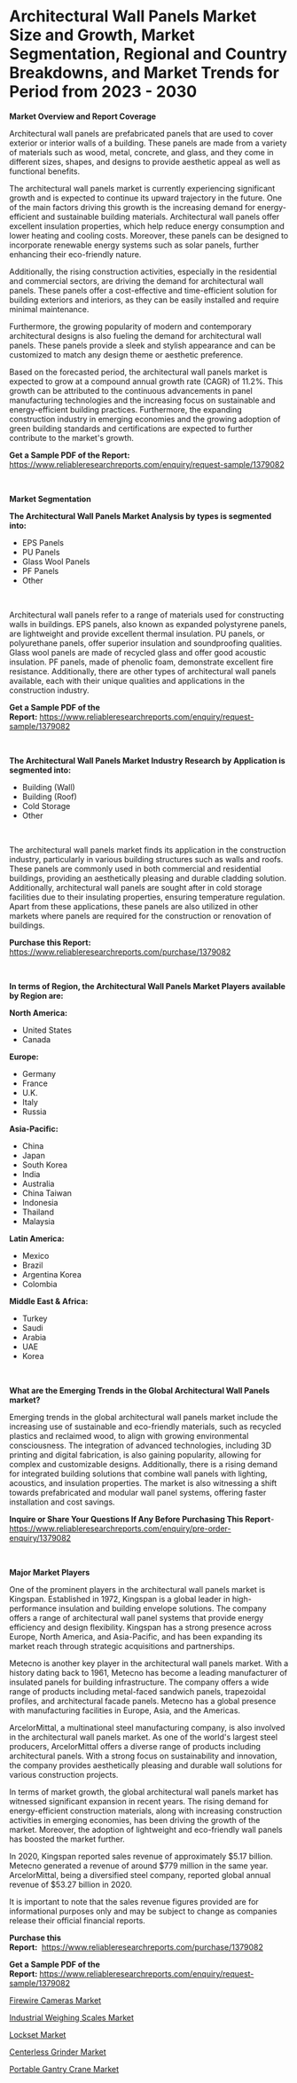 <p><h1>Architectural Wall Panels Market Size and Growth, Market Segmentation, Regional and Country Breakdowns, and Market Trends for Period from 2023 -  2030</h1></p><p><strong>Market Overview and Report Coverage</strong></p>
<p><p>Architectural wall panels are prefabricated panels that are used to cover exterior or interior walls of a building. These panels are made from a variety of materials such as wood, metal, concrete, and glass, and they come in different sizes, shapes, and designs to provide aesthetic appeal as well as functional benefits.</p><p>The architectural wall panels market is currently experiencing significant growth and is expected to continue its upward trajectory in the future. One of the main factors driving this growth is the increasing demand for energy-efficient and sustainable building materials. Architectural wall panels offer excellent insulation properties, which help reduce energy consumption and lower heating and cooling costs. Moreover, these panels can be designed to incorporate renewable energy systems such as solar panels, further enhancing their eco-friendly nature.</p><p>Additionally, the rising construction activities, especially in the residential and commercial sectors, are driving the demand for architectural wall panels. These panels offer a cost-effective and time-efficient solution for building exteriors and interiors, as they can be easily installed and require minimal maintenance.</p><p>Furthermore, the growing popularity of modern and contemporary architectural designs is also fueling the demand for architectural wall panels. These panels provide a sleek and stylish appearance and can be customized to match any design theme or aesthetic preference.</p><p>Based on the forecasted period, the architectural wall panels market is expected to grow at a compound annual growth rate (CAGR) of 11.2%. This growth can be attributed to the continuous advancements in panel manufacturing technologies and the increasing focus on sustainable and energy-efficient building practices. Furthermore, the expanding construction industry in emerging economies and the growing adoption of green building standards and certifications are expected to further contribute to the market's growth.</p></p>
<p><strong>Get a Sample PDF of the Report:</strong> <a href="https://www.reliableresearchreports.com/enquiry/request-sample/1379082">https://www.reliableresearchreports.com/enquiry/request-sample/1379082</a></p>
<p>&nbsp;</p>
<p><strong>Market Segmentation</strong></p>
<p><strong>The Architectural Wall Panels Market Analysis by types is segmented into:</strong></p>
<p><ul><li>EPS Panels</li><li>PU Panels</li><li>Glass Wool Panels</li><li>PF Panels</li><li>Other</li></ul></p>
<p>&nbsp;</p>
<p><p>Architectural wall panels refer to a range of materials used for constructing walls in buildings. EPS panels, also known as expanded polystyrene panels, are lightweight and provide excellent thermal insulation. PU panels, or polyurethane panels, offer superior insulation and soundproofing qualities. Glass wool panels are made of recycled glass and offer good acoustic insulation. PF panels, made of phenolic foam, demonstrate excellent fire resistance. Additionally, there are other types of architectural wall panels available, each with their unique qualities and applications in the construction industry.</p></p>
<p><strong>Get a Sample PDF of the Report:</strong>&nbsp;<a href="https://www.reliableresearchreports.com/enquiry/request-sample/1379082">https://www.reliableresearchreports.com/enquiry/request-sample/1379082</a></p>
<p>&nbsp;</p>
<p><strong>The Architectural Wall Panels Market Industry Research by Application is segmented into:</strong></p>
<p><ul><li>Building (Wall)</li><li>Building (Roof)</li><li>Cold Storage</li><li>Other</li></ul></p>
<p>&nbsp;</p>
<p><p>The architectural wall panels market finds its application in the construction industry, particularly in various building structures such as walls and roofs. These panels are commonly used in both commercial and residential buildings, providing an aesthetically pleasing and durable cladding solution. Additionally, architectural wall panels are sought after in cold storage facilities due to their insulating properties, ensuring temperature regulation. Apart from these applications, these panels are also utilized in other markets where panels are required for the construction or renovation of buildings.</p></p>
<p><strong>Purchase this Report:</strong>&nbsp; <a href="https://www.reliableresearchreports.com/purchase/1379082">https://www.reliableresearchreports.com/purchase/1379082</a></p>
<p>&nbsp;</p>
<p><strong>In terms of Region, the Architectural Wall Panels Market Players available by Region are:</strong></p>
<p>
    <p> <strong> North America: </strong>
        <ul>
            <li>United States</li>
            <li>Canada</li>
        </ul>
        </p> 
    <p> <strong> Europe: </strong>
        <ul>
            <li>Germany</li>
            <li>France</li>
            <li>U.K.</li>
            <li>Italy</li>
            <li>Russia</li>
        </ul>
        </p> 
    <p> <strong> Asia-Pacific: </strong>
        <ul>
            <li>China</li>
            <li>Japan</li>
            <li>South Korea</li>
            <li>India</li>
            <li>Australia</li>
            <li>China Taiwan</li>
            <li>Indonesia</li>
            <li>Thailand</li>
            <li>Malaysia</li>
        </ul>
        </p> 
    <p> <strong> Latin America: </strong>
        <ul>
            <li>Mexico</li>
            <li>Brazil</li>
            <li>Argentina Korea</li>
            <li>Colombia</li>
        </ul>
        </p> 
    <p> <strong> Middle East & Africa: </strong>
        <ul>
            <li>Turkey</li>
            <li>Saudi</li>
            <li>Arabia</li>
            <li>UAE</li>
            <li>Korea</li>
        </ul>
    </p>
    </p>
<p>&nbsp;</p>
<p><strong>What are the Emerging Trends in the Global Architectural Wall Panels market?</strong></p>
<p><p>Emerging trends in the global architectural wall panels market include the increasing use of sustainable and eco-friendly materials, such as recycled plastics and reclaimed wood, to align with growing environmental consciousness. The integration of advanced technologies, including 3D printing and digital fabrication, is also gaining popularity, allowing for complex and customizable designs. Additionally, there is a rising demand for integrated building solutions that combine wall panels with lighting, acoustics, and insulation properties. The market is also witnessing a shift towards prefabricated and modular wall panel systems, offering faster installation and cost savings.</p></p>
<p><strong>Inquire or Share Your Questions If Any Before Purchasing This Report</strong>- <a href="https://www.reliableresearchreports.com/enquiry/pre-order-enquiry/1379082">https://www.reliableresearchreports.com/enquiry/pre-order-enquiry/1379082</a></p>
<p>&nbsp;</p>
<p><strong>Major Market Players</strong></p>
<p><p>One of the prominent players in the architectural wall panels market is Kingspan. Established in 1972, Kingspan is a global leader in high-performance insulation and building envelope solutions. The company offers a range of architectural wall panel systems that provide energy efficiency and design flexibility. Kingspan has a strong presence across Europe, North America, and Asia-Pacific, and has been expanding its market reach through strategic acquisitions and partnerships.</p><p>Metecno is another key player in the architectural wall panels market. With a history dating back to 1961, Metecno has become a leading manufacturer of insulated panels for building infrastructure. The company offers a wide range of products including metal-faced sandwich panels, trapezoidal profiles, and architectural facade panels. Metecno has a global presence with manufacturing facilities in Europe, Asia, and the Americas.</p><p>ArcelorMittal, a multinational steel manufacturing company, is also involved in the architectural wall panels market. As one of the world's largest steel producers, ArcelorMittal offers a diverse range of products including architectural panels. With a strong focus on sustainability and innovation, the company provides aesthetically pleasing and durable wall solutions for various construction projects.</p><p>In terms of market growth, the global architectural wall panels market has witnessed significant expansion in recent years. The rising demand for energy-efficient construction materials, along with increasing construction activities in emerging economies, has been driving the growth of the market. Moreover, the adoption of lightweight and eco-friendly wall panels has boosted the market further.</p><p>In 2020, Kingspan reported sales revenue of approximately $5.17 billion. Metecno generated a revenue of around $779 million in the same year. ArcelorMittal, being a diversified steel company, reported global annual revenue of $53.27 billion in 2020.</p><p>It is important to note that the sales revenue figures provided are for informational purposes only and may be subject to change as companies release their official financial reports.</p></p>
<p><strong>Purchase this Report:</strong>&nbsp;&nbsp;<a href="https://www.reliableresearchreports.com/purchase/1379082">https://www.reliableresearchreports.com/purchase/1379082</a></p>
<p></p>
<p><strong>Get a Sample PDF of the Report:</strong>&nbsp;<a href="https://www.reliableresearchreports.com/enquiry/request-sample/1379082">https://www.reliableresearchreports.com/enquiry/request-sample/1379082</a></p>
<p><p><a href="https://medium.com/@lorimyers95/analyzing-firewire-cameras-market-global-industry-perspective-and-forecast-2023-to-2030-bf84df662437">Firewire Cameras Market</a></p><p><a href="https://medium.com/@brendajames1938/industrial-weighing-scales-market-insights-into-market-cagr-market-trends-and-growth-strategies-40d9cb749828">Industrial Weighing Scales Market</a></p><p><a href="https://medium.com/@marieriley2012/lockset-market-furnishes-information-on-market-share-market-trends-and-market-growth-7e41ad990f8f">Lockset Market</a></p><p><a href="https://medium.com/@loriwatson1948/centerless-grinder-market-furnishes-information-on-market-share-market-trends-and-market-growth-292dbda5a163">Centerless Grinder Market</a></p><p><a href="https://medium.com/@ruthmorales25/portable-gantry-crane-market-the-key-to-successful-business-strategy-forecast-till-2030-f10bb45a3b34">Portable Gantry Crane Market</a></p></p>